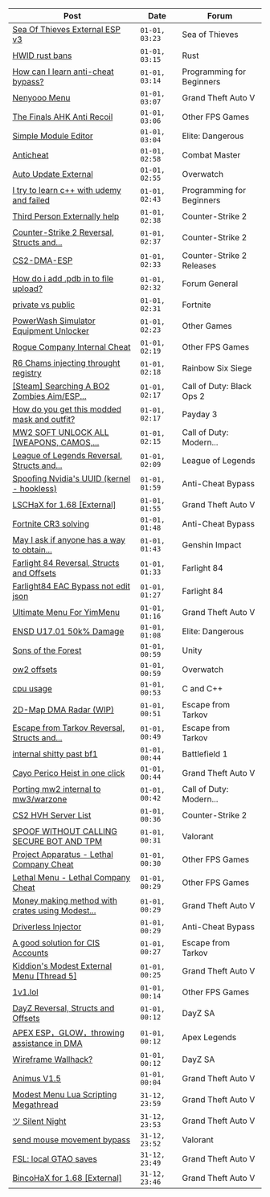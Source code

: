 |Post|Date|Forum|
|----|----|-----|
|[Sea Of Thieves External ESP v3](https://www.unknowncheats.me/forum/sea-of-thieves/382445-sea-thieves-external-esp-v3.html)|`01-01, 03:23`|Sea of Thieves|
|[HWID rust bans](https://www.unknowncheats.me/forum/rust/617550-hwid-rust-bans.html)|`01-01, 03:15`|Rust|
|[How can I learn anti-cheat bypass?](https://www.unknowncheats.me/forum/programming-for-beginners/617364-learn-anti-cheat-bypass.html)|`01-01, 03:14`|Programming for Beginners|
|[Nenyooo Menu](https://www.unknowncheats.me/forum/grand-theft-auto-v/488777-nenyooo-menu.html)|`01-01, 03:07`|Grand Theft Auto V|
|[The Finals AHK Anti Recoil](https://www.unknowncheats.me/forum/other-fps-games/616379-finals-ahk-anti-recoil.html)|`01-01, 03:06`|Other FPS Games|
|[Simple Module Editor](https://www.unknowncheats.me/forum/elite-dangerous/573662-simple-module-editor.html)|`01-01, 03:04`|Elite: Dangerous|
|[Anticheat](https://www.unknowncheats.me/forum/combat-master/617460-anticheat.html)|`01-01, 02:58`|Combat Master|
|[Auto Update External](https://www.unknowncheats.me/forum/overwatch/614771-auto-update-external.html)|`01-01, 02:55`|Overwatch|
|[I try to learn c++ with udemy and failed](https://www.unknowncheats.me/forum/programming-for-beginners/614541-try-learn-udemy-failed.html)|`01-01, 02:43`|Programming for Beginners|
|[Third Person Externally help](https://www.unknowncheats.me/forum/counter-strike-2-a/617545-third-person-externally-help.html)|`01-01, 02:38`|Counter-Strike 2|
|[Counter-Strike 2 Reversal, Structs and...](https://www.unknowncheats.me/forum/counter-strike-2-a/576077-counter-strike-2-reversal-structs-offsets.html)|`01-01, 02:37`|Counter-Strike 2|
|[CS2-DMA-ESP](https://www.unknowncheats.me/forum/counter-strike-2-releases/617149-cs2-dma-esp.html)|`01-01, 02:33`|Counter-Strike 2 Releases|
|[How do i add .pdb in to file upload?](https://www.unknowncheats.me/forum/forum-general/617544-add-pdb-file-upload.html)|`01-01, 02:32`|Forum General|
|[private vs public](https://www.unknowncheats.me/forum/fortnite/617514-private-vs-public.html)|`01-01, 02:31`|Fortnite|
|[PowerWash Simulator Equipment Unlocker](https://www.unknowncheats.me/forum/other-games/617543-powerwash-simulator-equipment-unlocker.html)|`01-01, 02:23`|Other Games|
|[Rogue Company Internal Cheat](https://www.unknowncheats.me/forum/other-fps-games/604154-rogue-company-internal-cheat.html)|`01-01, 02:19`|Other FPS Games|
|[R6 Chams injecting throught registry](https://www.unknowncheats.me/forum/rainbow-six-siege/594608-r6-chams-injecting-throught-registry.html)|`01-01, 02:18`|Rainbow Six Siege|
|[\[Steam\] Searching A BO2 Zombies Aim/ESP...](https://www.unknowncheats.me/forum/call-of-duty-black-ops-2-a/617446-steam-searching-bo2-zombies-aim-esp-cheat-menu.html)|`01-01, 02:17`|Call of Duty: Black Ops 2|
|[How do you get this modded mask and outfit?](https://www.unknowncheats.me/forum/payday-3-a/617463-modded-mask-outfit.html)|`01-01, 02:17`|Payday 3|
|[MW2 SOFT UNLOCK ALL \[WEAPONS, CAMOS,...](https://www.unknowncheats.me/forum/call-of-duty-modern-warfare-ii/593287-mw2-soft-unlock-weapons-camos-operators-etc.html)|`01-01, 02:15`|Call of Duty: Modern...|
|[League of Legends Reversal, Structs and...](https://www.unknowncheats.me/forum/league-of-legends/310587-league-legends-reversal-structs-offsets.html)|`01-01, 02:09`|League of Legends|
|[Spoofing Nvidia's UUID (kernel - hookless)](https://www.unknowncheats.me/forum/anti-cheat-bypass/575441-spoofing-nvidias-uuid-kernel-hookless.html)|`01-01, 01:59`|Anti-Cheat Bypass|
|[LSCHaX for 1.68 \[External\]](https://www.unknowncheats.me/forum/grand-theft-auto-v/224075-lschax-1-68-external.html)|`01-01, 01:55`|Grand Theft Auto V|
|[Fortnite CR3 solving](https://www.unknowncheats.me/forum/anti-cheat-bypass/617536-fortnite-cr3-solving.html)|`01-01, 01:48`|Anti-Cheat Bypass|
|[May I ask if anyone has a way to obtain...](https://www.unknowncheats.me/forum/genshin-impact/617508-obtain-korepi-please.html)|`01-01, 01:43`|Genshin Impact|
|[Farlight 84 Reversal, Structs and Offsets](https://www.unknowncheats.me/forum/farlight-84-a/580566-farlight-84-reversal-structs-offsets.html)|`01-01, 01:33`|Farlight 84|
|[Farlight84 EAC Bypass not edit json](https://www.unknowncheats.me/forum/farlight-84-a/617506-farlight84-eac-bypass-edit-json.html)|`01-01, 01:27`|Farlight 84|
|[Ultimate Menu For YimMenu](https://www.unknowncheats.me/forum/grand-theft-auto-v/597103-ultimate-menu-yimmenu.html)|`01-01, 01:16`|Grand Theft Auto V|
|[ENSD U17.01 50k% Damage](https://www.unknowncheats.me/forum/elite-dangerous/615946-ensd-u17-01-50k-damage.html)|`01-01, 01:08`|Elite: Dangerous|
|[Sons of the Forest](https://www.unknowncheats.me/forum/unity/572665-sons-forest.html)|`01-01, 00:59`|Unity|
|[ow2 offsets](https://www.unknowncheats.me/forum/overwatch/617403-ow2-offsets.html)|`01-01, 00:59`|Overwatch|
|[cpu usage](https://www.unknowncheats.me/forum/c-and-c-/617528-cpu-usage.html)|`01-01, 00:53`|C and C++|
|[2D-Map DMA Radar (WIP)](https://www.unknowncheats.me/forum/escape-from-tarkov/482418-2d-map-dma-radar-wip.html)|`01-01, 00:51`|Escape from Tarkov|
|[Escape from Tarkov Reversal, Structs and...](https://www.unknowncheats.me/forum/escape-from-tarkov/226519-escape-tarkov-reversal-structs-offsets.html)|`01-01, 00:49`|Escape from Tarkov|
|[internal shitty past bf1](https://www.unknowncheats.me/forum/battlefield-1-a/523274-internal-shitty-past-bf1.html)|`01-01, 00:44`|Battlefield 1|
|[Cayo Perico Heist in one click](https://www.unknowncheats.me/forum/grand-theft-auto-v/431801-cayo-perico-heist-click.html)|`01-01, 00:44`|Grand Theft Auto V|
|[Porting mw2 internal to mw3/warzone](https://www.unknowncheats.me/forum/call-of-duty-modern-warfare-iii/617385-porting-mw2-internal-mw3-warzone.html)|`01-01, 00:42`|Call of Duty: Modern...|
|[CS2 HVH Server List](https://www.unknowncheats.me/forum/counter-strike-2-a/603835-cs2-hvh-server-list.html)|`01-01, 00:36`|Counter-Strike 2|
|[SPOOF WITHOUT CALLING SECURE BOT AND TPM](https://www.unknowncheats.me/forum/valorant/617244-spoof-calling-secure-bot-tpm.html)|`01-01, 00:31`|Valorant|
|[Project Apparatus - Lethal Company Cheat](https://www.unknowncheats.me/forum/other-fps-games/616587-project-apparatus-lethal-company-cheat.html)|`01-01, 00:30`|Other FPS Games|
|[Lethal Menu - Lethal Company Cheat](https://www.unknowncheats.me/forum/other-fps-games/615575-lethal-menu-lethal-company-cheat.html)|`01-01, 00:29`|Other FPS Games|
|[Money making method with crates using Modest...](https://www.unknowncheats.me/forum/grand-theft-auto-v/616208-money-method-crates-using-modest-menu-ultimate-menu.html)|`01-01, 00:29`|Grand Theft Auto V|
|[Driverless Injector](https://www.unknowncheats.me/forum/anti-cheat-bypass/616643-driverless-injector.html)|`01-01, 00:29`|Anti-Cheat Bypass|
|[A good solution for CIS Accounts](https://www.unknowncheats.me/forum/escape-from-tarkov/617145-solution-cis-accounts.html)|`01-01, 00:27`|Escape from Tarkov|
|[Kiddion's Modest External Menu \[Thread 5\]](https://www.unknowncheats.me/forum/grand-theft-auto-v/576854-kiddions-modest-external-menu-thread-5-a.html)|`01-01, 00:25`|Grand Theft Auto V|
|[1v1.lol](https://www.unknowncheats.me/forum/other-fps-games/616871-1v1-lol.html)|`01-01, 00:14`|Other FPS Games|
|[DayZ Reversal, Structs and Offsets](https://www.unknowncheats.me/forum/dayz-sa/104269-dayz-reversal-structs-offsets.html)|`01-01, 00:12`|DayZ SA|
|[APEX ESP，GLOW，throwing assistance in DMA](https://www.unknowncheats.me/forum/apex-legends/610936-apex-esp-glow-throwing-assistance-dma.html)|`01-01, 00:12`|Apex Legends|
|[Wireframe Wallhack?](https://www.unknowncheats.me/forum/dayz-sa/617390-wireframe-wallhack.html)|`01-01, 00:12`|DayZ SA|
|[Animus V1.5](https://www.unknowncheats.me/forum/grand-theft-auto-v/617519-animus-v1-5-a.html)|`01-01, 00:04`|Grand Theft Auto V|
|[Modest Menu Lua Scripting Megathread](https://www.unknowncheats.me/forum/grand-theft-auto-v/463868-modest-menu-lua-scripting-megathread.html)|`31-12, 23:59`|Grand Theft Auto V|
|[ツ Silent Night](https://www.unknowncheats.me/forum/grand-theft-auto-v/604599-silent-night.html)|`31-12, 23:53`|Grand Theft Auto V|
|[send mouse movement bypass](https://www.unknowncheats.me/forum/valorant/617517-send-mouse-movement-bypass.html)|`31-12, 23:52`|Valorant|
|[FSL: local GTAO saves](https://www.unknowncheats.me/forum/grand-theft-auto-v/616977-fsl-local-gtao-saves.html)|`31-12, 23:49`|Grand Theft Auto V|
|[BincoHaX for 1.68 \[External\]](https://www.unknowncheats.me/forum/grand-theft-auto-v/250308-bincohax-1-68-external.html)|`31-12, 23:46`|Grand Theft Auto V|
